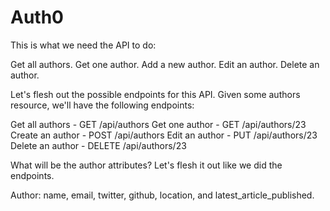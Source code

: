 # Auth0

This is what we need the API to do:

Get all authors.
Get one author.
Add a new author.
Edit an author.
Delete an author.

Let's flesh out the possible endpoints for this API. Given some authors resource, we'll have the following endpoints:

Get all authors - GET /api/authors
Get one author - GET /api/authors/23
Create an author - POST /api/authors
Edit an author - PUT /api/authors/23
Delete an author - DELETE /api/authors/23

What will be the author attributes? Let's flesh it out like we did the endpoints.

Author: name, email, twitter, github, location, and latest_article_published.
